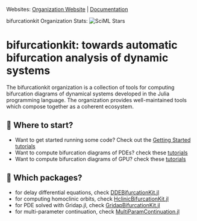 Websites: [Organization Website](https://github.com/bifurcationkit) | [Documentation](https://bifurcationkit.github.io/BifurcationKitDocs.jl/dev/)


bifurcationkit Organization Stats: ![SciML Stars](https://img.shields.io/github/stars/bifurcationkit?style=social)

# bifurcationkit: towards automatic bifurcation analysis of dynamic systems

The bifurcationkit organization is a collection of tools for computing bifurcation diagrams of dynamical systems developed in the Julia programming language. The organization provides well-maintained tools which compose together as a coherent ecosystem. 

## 🚀 Where to start?
- Want to get started running some code? Check out the [Getting Started tutorials](https://bifurcationkit.github.io/BifurcationKitDocs.jl/dev/gettingstarted/)
- Want to compute bifurcation diagrams of PDEs? check these [tutorials](https://bifurcationkit.github.io/BifurcationKitDocs.jl/dev/tutorials/tutorials/#PDEs:-bifurcations-of-equilibria)
- Want to compute bifurcation diagrams of GPU? check these [tutorials](https://bifurcationkit.github.io/BifurcationKitDocs.jl/dev/tutorials/tutorials2b/#sh2dgpu)

## 🧩 Which packages?
- for delay differential equations, check [DDEBifurcationKit.jl](https://github.com/bifurcationkit/DDEBifurcationKit.jl)
- for computing homoclinic orbits, check [HclinicBifurcationKit.jl](https://github.com/bifurcationkit/HclinicBifurcationKit.jl)
- for PDE solved with Gridap.jl, check [GridapBifurcationKit.jl](https://github.com/bifurcationkit/GridapBifurcationKit)
- for multi-parameter continuation, check [MultiParamContinuation.jl](https://github.com/bifurcationkit/MultiParamContinuation.jl)  
